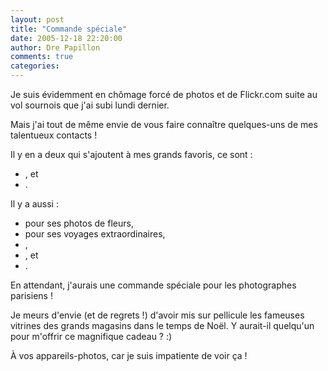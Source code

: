 ```yaml
---
layout: post
title: "Commande spéciale"
date: 2005-12-18 22:20:00
author: Dre Papillon
comments: true
categories: 
---
```



Je suis évidemment en chômage forcé de photos et de Flickr.com suite au vol sournois que j'ai subi lundi dernier.

Mais j'ai tout de même envie de vous faire connaître quelques-uns de mes talentueux contacts !

Il y en a deux qui s'ajoutent à mes grands favoris, ce sont :

- , et
- .

Il y a aussi :

-  pour ses photos de fleurs,
-  pour ses voyages extraordinaires,
- ,
- , et
- .

En attendant, j'aurais une commande spéciale pour les photographes parisiens !

Je meurs d'envie (et de regrets !) d'avoir mis sur pellicule les fameuses vitrines des grands magasins dans le temps de Noël.  Y aurait-il quelqu'un pour m'offrir ce magnifique cadeau ? :)

À vos appareils-photos, car je suis impatiente de voir ça !